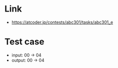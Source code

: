 # Link
- https://atcoder.jp/contests/abc301/tasks/abc301_e

# Test case
- input: 00 -> 04
- output: 00 -> 04
